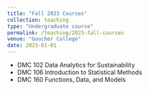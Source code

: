 ```yaml
---
title: "Fall 2023 Courses"
collection: teaching
type: "Undergraduate course"
permalink: /teaching/2023-fall-courses
venue: "Goucher College"
date: 2023-01-01
---
```


* DMC 102 Data Analytics for Sustainability 
* DMC 106 Introduction to Statistical Methods
* DMC 160 Functions, Data, and Models
